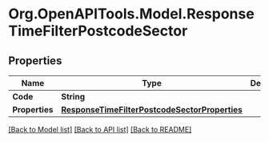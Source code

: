 # Org.OpenAPITools.Model.ResponseTimeFilterPostcodeSector
## Properties

Name | Type | Description | Notes
------------ | ------------- | ------------- | -------------
**Code** | **String** |  | 
**Properties** | [**ResponseTimeFilterPostcodeSectorProperties**](ResponseTimeFilterPostcodeSectorProperties.md) |  | 

[[Back to Model list]](../README.md#documentation-for-models) [[Back to API list]](../README.md#documentation-for-api-endpoints) [[Back to README]](../README.md)

